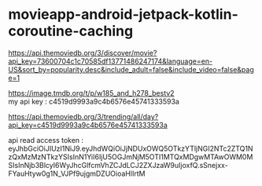 # movieapp-android-jetpack-kotlin-coroutine-caching

https://api.themoviedb.org/3/discover/movie?api_key=73600704c1c70585df13771486247174&language=en-US&sort_by=popularity.desc&include_adult=false&include_video=false&page=1

https://image.tmdb.org/t/p/w185_and_h278_bestv2      
my api key  :   c4519d9993a9c4b6576e45741333593a


https://api.themoviedb.org/3/trending/all/day?api_key=c4519d9993a9c4b6576e45741333593a


api read access token :  eyJhbGciOiJIUzI1NiJ9.eyJhdWQiOiJjNDUxOWQ5OTkzYTljNGI2NTc2ZTQ1NzQxMzMzNTkzYSIsInN1YiI6IjU5OGJmNjM5OTI1MTQxMDgwMTAwOWM0MSIsInNjb3BlcyI6WyJhcGlfcmVhZCJdLCJ2ZXJzaW9uIjoxfQ.sSnejxx-FYauHtyw0g1N_VJPf9ujgmDZUOioaHlIrtM